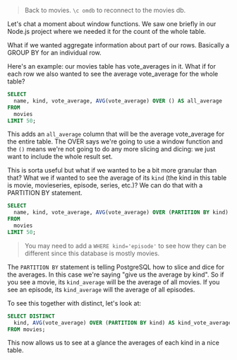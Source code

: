 > Back to movies. `\c omdb` to reconnect to the movies db.

Let's chat a moment about window functions. We saw one briefly in our Node.js project where we needed it for the count of the whole table.

What if we wanted aggregate information about part of our rows. Basically a GROUP BY for an individual row.

Here's an example: our movies table has vote_averages in it. What if for each row we also wanted to see the average vote_average for the whole table?

```sql
SELECT
  name, kind, vote_average, AVG(vote_average) OVER () AS all_average
FROM
  movies
LIMIT 50;
```

This adds an `all_average` column that will be the average vote_average for the entire table. The OVER says we're going to use a window function and the `()` means we're not going to do any more slicing and dicing: we just want to include the whole result set.

This is sorta useful but what if we wanted to be a bit more granular than that? What we if wanted to see the average of its `kind` (the kind in this table is movie, movieseries, episode, series, etc.)? We can do that with a PARTITION BY statement.

```sql
SELECT
  name, kind, vote_average, AVG(vote_average) OVER (PARTITION BY kind) AS kind_average
FROM
  movies
LIMIT 50;
```

> You may need to add a `WHERE kind='episode'` to see how they can be different since this database is mostly movies.

The `PARTITION BY` statement is telling PostgreSQL how to slice and dice for the averages. In this case we're saying "give us the average by kind". So if you see a movie, its `kind_average` will be the average of all movies. If you see an episode, its `kind_average` will the average of all episodes.

To see this together with distinct, let's look at:

```sql
SELECT DISTINCT
  kind, AVG(vote_average) OVER (PARTITION BY kind) AS kind_vote_average
FROM movies;
```

This now allows us to see at a glance the averages of each kind in a nice table.
